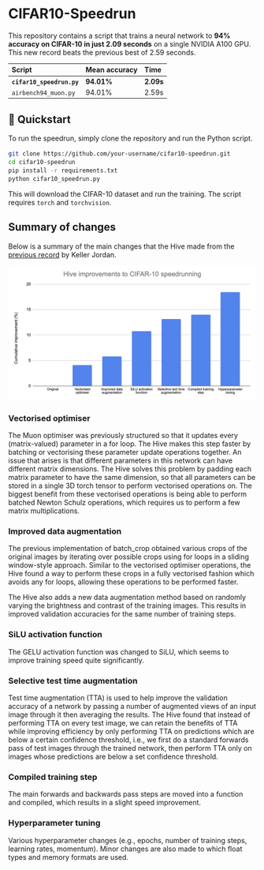 # CIFAR10-Speedrun

This repository contains a script that trains a neural network to **94% accuracy on CIFAR-10 in just 2.09 seconds** on a single NVIDIA A100 GPU. This new record beats the previous best of 2.59 seconds.

| Script | Mean accuracy | Time |
| :--- | :--- | :--- |
| **`cifar10_speedrun.py`** | **94.01%** | **2.09s** |
| `airbench94_muon.py` | 94.01% | 2.59s |

## 🚀 Quickstart

To run the speedrun, simply clone the repository and run the Python script.

```bash
git clone https://github.com/your-username/cifar10-speedrun.git
cd cifar10-speedrun
pip install -r requirements.txt
python cifar10_speedrun.py
```

This will download the CIFAR-10 dataset and run the training. The script requires `torch` and `torchvision`.

## Summary of changes

Below is a summary of the main changes that the Hive made from the [previous record](https://github.com/KellerJordan/cifar10-airbench) by Keller Jordan.

![Summary of improvements to CIFAR-10 speedrunning found by the Hive](./img/improvements.png)

### Vectorised optimiser
The Muon optimiser was previously structured so that it updates every (matrix-valued) parameter in a for loop. The Hive makes this step faster by batching or vectorising these parameter update operations together. An issue that arises is that different parameters in this network can have different matrix dimensions. The Hive solves this problem by padding each matrix parameter to have the same dimension, so that all parameters can be stored in a single 3D torch tensor to perform vectorised operations on. The biggest benefit from these vectorised operations is being able to perform batched Newton Schulz operations, which requires us to perform a few matrix multiplications.

### Improved data augmentation
The previous implementation of batch_crop obtained various crops of the original images by iterating over possible crops using for loops in a sliding window-style approach. Similar to the vectorised optimiser operations, the Hive found a way to perform these crops in a fully vectorised fashion which avoids any for loops, allowing these operations to be performed faster. 

The Hive also adds a new data augmentation method based on randomly varying the brightness and contrast of the training images. This results in improved validation accuracies for the same number of training steps.

### SiLU activation function
The GELU activation function was changed to SiLU, which seems to improve training speed quite significantly.

### Selective test time augmentation
Test time augmentation (TTA) is used to help improve the validation accuracy of a network by passing a number of augmented views of an input image through it then averaging the results. The Hive found that instead of performing TTA on every test image, we can retain the benefits of TTA while improving efficiency by only performing TTA on predictions which are below a certain confidence threshold, i.e., we first do a standard forwards pass of test images through the trained network, then perform TTA only on images whose predictions are below a set confidence threshold.

### Compiled training step
The main forwards and backwards pass steps are moved into a function and compiled, which results in a slight speed improvement.

### Hyperparameter tuning
Various hyperparameter changes (e.g., epochs, number of training steps, learning rates, momentum). Minor changes are also made to which float types and memory formats are used.
